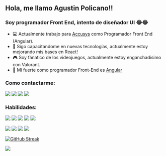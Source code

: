 ## Hola, me llamo Agustin Policano!!
### Soy programador Front End, intento de diseñador UI 😂😂
- :computer: Actualmente trabajo para [Accusys](https://www.accusys.com.ar/) como Programador Front End (Angular).
- :blue_book: Sigo capacitandome en nuevas tecnologías, actualmente estoy mejorando mis bases en React!
- :video_game: Soy fánatico de los videojuegos, actualmente estoy enganchadisimo con Valorant.
- :muscle: Mi fuerte como programador Front-End es [Angular](https://angular.io/)
### Como contactarme: ### 


[<img src="https://img.shields.io/badge/Gmail-D14836?style=for-the-badge&logo=gmail&logoColor=white"/>](mailto:policanoagus@gmail.com)
[<img src="https://img.shields.io/badge/LinkedIn-0077B5?style=for-the-badge&logo=linkedin&logoColor=white"/>](https://www.linkedin.com/in/agustin-policano/)
[<img src="https://img.shields.io/badge/Facebook-1877F2?style=for-the-badge&logo=facebook&logoColor=white"/>](https://www.facebook.com/agustin.dpx)
[<img src="https://img.shields.io/badge/Instagram-E4405F?style=for-the-badge&logo=instagram&logoColor=white"/>](https://www.instagram.com/agustin_dmp/)
</a>

### Habilidades: ### 

<img src="https://img.shields.io/badge/HTML-239120?style=for-the-badge&logo=html5&logoColor=white"/> <img src="https://img.shields.io/badge/CSS-239120?&style=for-the-badge&logo=css3&logoColor=white"/> 
<img src="https://img.shields.io/badge/JavaScript-F7DF1E?style=for-the-badge&logo=javascript&logoColor=black"/> 
<img src="https://img.shields.io/badge/TypeScript-007ACC?style=for-the-badge&logo=typescript&logoColor=white"/> 
<img src="https://img.shields.io/badge/Sass-CC6699?style=for-the-badge&logo=sass&logoColor=white"/> 

<img src="https://img.shields.io/badge/React-20232A?style=for-the-badge&logo=react&logoColor=61DAFB"/> <img src="https://img.shields.io/badge/Angular-DD0031?style=for-the-badge&logo=angular&logoColor=white"/> <img src="https://img.shields.io/badge/Tailwind_CSS-38B2AC?style=for-the-badge&logo=tailwind-css&logoColor=white"/> <img src="https://img.shields.io/badge/Bootstrap-563D7C?style=for-the-badge&logo=bootstrap&logoColor=white"/> 



[![GitHub Streak](https://github-readme-streak-stats.herokuapp.com?user=AgustinPolicano&theme=dark&date_format=M%20j%5B%2C%20Y%5D)](https://git.io/streak-stats)

<img src="https://github-readme-stats.vercel.app/api/top-langs/?username=AgustinPolicano&theme=blue-green"/> 


